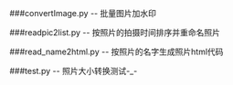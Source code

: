 ###convertImage.py -- 批量图片加水印

###readpic2list.py -- 按照片的拍摄时间排序并重命名照片

###read_name2html.py -- 按照片的名字生成照片html代码

###test.py -- 照片大小转换测试-_-
